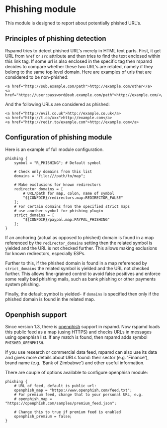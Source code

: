 # Phishing module

This module is designed to report about potentially phished URL's.

## Principles of phishing detection

Rspamd tries to detect phished URL's merely in HTML text parts. First,
it get URL from `href` or `src` attribute and then tries to find the text enclosed
within this link tag. If some url is also enclosed in the specific tag then
rspamd decides to compare whether these two URL's are related, namely if they
belong to the same top level domain. Here are examples of urls that are considered
to be non-phished:

    <a href="http://sub.example.com/path">http://example.com/other</a>
    <a href="https://user:password@sub.example.com/path">http://example.com/</a>

And the following URLs are considered as phished:

    <a href="http://evil.co.uk">http://example.co.uk</a>
    <a href="http://t.co/xxx">http://example.com</a>
    <a href="http://redir.to/example.com">http://example.com</a>

## Configuration of phishing module

Here is an example of full module configuration.

~~~ucl
phishing {
	symbol = "R_PHISHING"; # Default symbol

	# Check only domains from this list
	domains = "file:///path/to/map";

	# Make exclusions for known redirectors
	redirector_domains = [
		# URL/path for map, colon, name of symbol
		"${CONFDIR}/redirectors.map:REDIRECTOR_FALSE"
	];
	# For certain domains from the specified strict maps
	# use another symbol for phishing plugin
	strict_domains = [
		"${CONFDIR}/paypal.map:PAYPAL_PHISHING"
	];
}
~~~

If an anchoring (actual as opposed to phished) domain is found in a map
referenced by the `redirector_domains` setting then the related symbol is
yielded and the URL is not checked further. This allows making exclusions
for known redirectors, especially ESPs.

Further to this, if the phished domain is found in a map referenced by
`strict_domains` the related symbol is yielded and the URL not checked
further. This allows fine-grained control to avoid false positives and
enforce some really bad phishing mails, such as bank phishing or other
payments system phishing.

Finally, the default symbol is yielded- if `domains` is specified then
only if the phished domain is found in the related map.

## Openphish support

Since version 1.3, there is [openphish](https://openphish.com) support in rspamd.
Now rspamd loads this public feed as a map (using HTTPS) and checks URLs in messages using
openphish list. If any match is found, then rspamd adds symbol `PHISHED_OPENPHISH`.

If you use research or commercial data feed, rspamd can also use its data and gives
more details about URLs found: their sector (e.g. 'Finance'), brand name (e.g.
'Bank of Zimbabwe') and other useful information.

There are couple of options available to configure openphish module:

~~~ucl
phishing {
	# URL of feed, default is public url:
	openphish_map = "https://www.openphish.com/feed.txt";
	# For premium feed, change that to your personal URL, e.g.
	# openphish_map = "https://openphish.com/samples/premium_feed.json";

	# Change this to true if premium feed is enabled
	openphish_premium = false;
}
~~~
